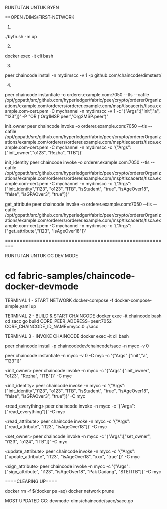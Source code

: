 
RUNTUTAN UNTUK BYFN

==OPEN /DIMS/FIRST-NETWORK


1)
./byfn.sh -m up

2)
docker exec -it cli bash

3)
peer chaincode install -n mydimscc -v 1 -p github.com/chaincode/dimstest/

4)
peer chaincode instantiate -o orderer.example.com:7050 --tls --cafile /opt/gopath/src/github.com/hyperledger/fabric/peer/crypto/ordererOrganizations/example.com/orderers/orderer.example.com/msp/tlscacerts/tlsca.example.com-cert.pem -C mychannel -n mydimscc -v 1 -c '{"Args":["init","a", "123"]}' -P "OR ('Org1MSP.peer','Org2MSP.peer')"

init_owner
peer chaincode invoke -o orderer.example.com:7050  --tls --cafile /opt/gopath/src/github.com/hyperledger/fabric/peer/crypto/ordererOrganizations/example.com/orderers/orderer.example.com/msp/tlscacerts/tlsca.example.com-cert.pem  -C mychannel -n mydimscc -c '{"Args":["init_owner","o123", "Rezha", "ITB"]}'


init_identity
peer chaincode invoke -o orderer.example.com:7050  --tls --cafile /opt/gopath/src/github.com/hyperledger/fabric/peer/crypto/ordererOrganizations/example.com/orderers/orderer.example.com/msp/tlscacerts/tlsca.example.com-cert.pem  -C mychannel -n mydimscc -c '{"Args":["init_identity","i123", "o123", "ITB", "isStudent", "true", "isAgeOver18", "false", "isGPAOver3", "true"]}'


get_attribute
peer chaincode invoke -o orderer.example.com:7050  --tls --cafile /opt/gopath/src/github.com/hyperledger/fabric/peer/crypto/ordererOrganizations/example.com/orderers/orderer.example.com/msp/tlscacerts/tlsca.example.com-cert.pem  -C mychannel -n mydimscc -c '{"Args":["get_attribute","i123", "isAgeOver18"]}'


=========================================================

RUNTUTAN UNTUK CC DEV MODE

cd fabric-samples/chaincode-docker-devmode
=========================================================

TERMINAL 1 - START NETWORK
docker-compose -f docker-compose-simple.yaml up

TERMINAL 2 - BUILD & START CHAINCODE
docker exec -it chaincode bash
cd sacc
go build
CORE_PEER_ADDRESS=peer:7052 CORE_CHAINCODE_ID_NAME=mycc:0 ./sacc


TERMINAL 3 - INVOKE CHAINCODE
docker exec -it cli bash

peer chaincode install -p chaincodedev/chaincode/sacc -n mycc -v 0

peer chaincode instantiate -n mycc -v 0 -C myc -c '{"Args":["init","a", "123"]}'

<init_owner>
peer chaincode invoke -n mycc -c '{"Args":["init_owner", "o123", "Rezha", "ITB"]}' -C myc

<init_identity>
peer chaincode invoke -n mycc -c '{"Args":["init_identity","i123", "o123", "ITB", "isStudent", "true", "isAgeOver18", "false", "isGPAOver3", "true"]}' -C myc

<read_everything>
peer chaincode invoke -n mycc -c '{"Args":["read_everything"]}' -C myc

<read_attribute>
peer chaincode invoke -n mycc -c '{"Args":["read_attribute", "i123", "isAgeOver18"]}' -C myc

<set_owner>
peer chaincode invoke -n mycc -c '{"Args":["set_owner", "i123", "o124", "ITB"]}' -C myc

<update_attribute>
peer chaincode invoke -n mycc -c '{"Args":["update_attribute", "i123", "isAgeOver18", "xxx", "true"]}' -C myc

<sign_attribute>
peer chaincode invoke -n mycc -c '{"Args":["sign_attribute", "i123", "isAgeOver18", "Pak Dadang", "STEI ITB"]}' -C myc





====CLEARING UP====

docker rm -f $(docker ps -aq)
docker network prune

MOST UPDATED CC: devmode-dims/chaincode/sacc/sacc.go
